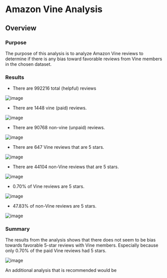 # Amazon Vine Analysis
## Overview
### Purpose
The purpose of this analysis is to analyze Amazon Vine reviews to determine if there is any bias toward favorable reviews from Vine members in the chosen dataset.

### Results

* There are 992216 total (helpful) reviews 

![image](https://user-images.githubusercontent.com/108503112/210468239-44f647a9-1fcf-45cd-af7e-677c8e2caf4f.png)


* There are 1448 vine (paid) reviews.

![image](https://user-images.githubusercontent.com/108503112/210306180-da1be619-9379-4158-a5e7-7be256cbb8cf.png)

* There are 90768 non-vine (unpaid) reviews.

![image](https://user-images.githubusercontent.com/108503112/210306038-8c1303d3-3651-4990-a304-da184038507c.png)

* There are 647 Vine reviews that are 5 stars.

![image](https://user-images.githubusercontent.com/108503112/210306768-8cc02b99-a483-4402-9d16-1997f7abaf52.png)

* There are 44104 non-Vine reviews that are 5 stars.

![image](https://user-images.githubusercontent.com/108503112/210468569-82ab8ae0-00a8-422a-be07-a78bb69a6681.png)

* 0.70% of Vine reviews are 5 stars.

![image](https://user-images.githubusercontent.com/108503112/210468772-9929b365-4a79-4126-a94f-0db54448f33b.png)

* 47.83% of non-Vine reviews are 5 stars.

![image](https://user-images.githubusercontent.com/108503112/210468653-5d27edbf-ec41-4b44-9429-05da45c48d01.png)


### Summary
The results from the analysis shows that there does not seem to be bias towards favorable 5-star reviews with Vine members. Especially because only 0.70% of the paid Vine reviews had 5 stars.

![image](https://user-images.githubusercontent.com/108503112/210469510-a6aa7dab-c923-4067-baa7-663fffcfbd41.png)


An additional analysis that is recommended would be
